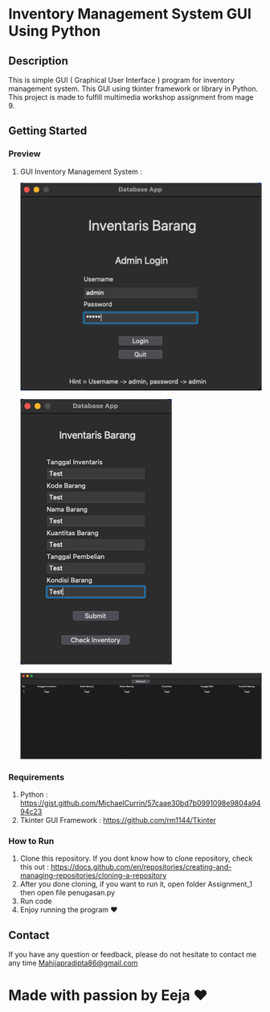 # Inventory Management System GUI Using Python

## Description

This is simple GUI ( Graphical User Interface ) program for inventory management system. This GUI using tkinter framework or library in Python. This project is made to fulfill multimedia workshop assignment from mage 9.

## Getting Started

### Preview

1. GUI Inventory Management System :

   ![SSProgram1](/assets/SSProgram1.png)

   ![SSProgram2](/assets/SSProgram2.png)

   ![SSProgram3](/assets/SSProgram3.png)

### Requirements

1. Python : https://gist.github.com/MichaelCurrin/57caae30bd7b0991098e9804a9494c23
2. Tkinter GUI Framework : https://github.com/rm1144/Tkinter

### How to Run

1. Clone this repository. If you dont know how to clone repository, check this out : https://docs.github.com/en/repositories/creating-and-managing-repositories/cloning-a-repository
2. After you done cloning, if you want to run it, open folder Assignment_1 then open file penugasan.py
3. Run code 
5. Enjoy running the program ❤️

## Contact

If you have any question or feedback, please do not hesitate to contact me any time
Mahijapradipta86@gmail.com

# Made with passion by Eeja ❤️
